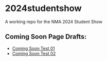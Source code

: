 # 2024studentshow
A working repo for the NMA 2024 Student Show

## Coming Soon Page Drafts:
* [Coming Soon Test 01](https://newmediaarts.github.io/2024studentshow/test01-comingsoon)
* [Coming Soon Test 02](https://newmediaarts.github.io/2024studentshow/test02-comingsoon)
